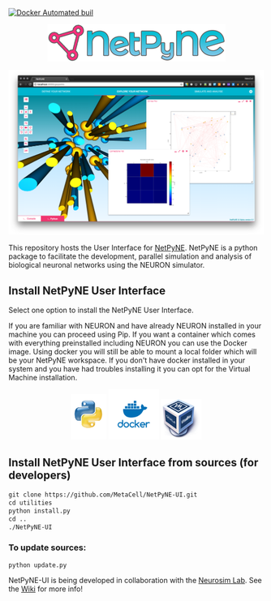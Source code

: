 [![Docker Automated buil](https://img.shields.io/docker/automated/jrottenberg/ffmpeg.svg)](https://hub.docker.com/r/metacell/netpyne-ui/)

<p align="center">
    <img src="https://raw.githubusercontent.com/MetaCell/NetPyNE-UI/development/docs/NetPyNe.png" width="350px"/>
</p>

![Screenshot](https://github.com/metacell/netpyne-ui/raw/master/netpyneui.png)

This repository hosts the User Interface for [NetPyNE](http://www.neurosimlab.org/netpyne/). NetPyNE is a python package to facilitate the development, parallel simulation and analysis of biological neuronal networks using the NEURON simulator.

## Install NetPyNE User Interface

Select one option to install the NetPyNE User Interface. 

If you are familiar with NEURON and have already NEURON installed in your machine you can proceed using Pip. If you want a container which comes with everything preinstalled including NEURON you can use the Docker image. Using docker you will still be able to mount a local folder which will be your NetPyNE workspace. If you don't have docker installed in your system and you have had troubles installing it you can opt for the Virtual Machine installation.

<p align="center">
    <a href="https://github.com/MetaCell/NetPyNE-UI/wiki/Pip-installation"><img src="https://raw.githubusercontent.com/MetaCell/NetPyNE-UI/ddelpiano-patch-1/docs/pip_logo.png" alt="Pip" width="70px"/></a>
  <a href="https://github.com/MetaCell/NetPyNE-UI/wiki/Docker-installation"><img src="https://raw.githubusercontent.com/MetaCell/NetPyNE-UI/ddelpiano-patch-1/docs/docker_logo.png" alt="Docker" width="100px"/></a>
  <a href="https://github.com/MetaCell/NetPyNE-UI/wiki/Virtual-Machine-Installation"><img src="https://raw.githubusercontent.com/MetaCell/NetPyNE-UI/ddelpiano-patch-1/docs/vbox_logo.png" alt="Virtual Box" width="80px"/></a>
</p>

## Install NetPyNE User Interface from sources (for developers)
```
git clone https://github.com/MetaCell/NetPyNE-UI.git
cd utilities
python install.py
cd ..
./NetPyNE-UI
```
### To update sources:
```
python update.py
```

NetPyNE-UI is being developed in collaboration with the [Neurosim Lab](http://neurosimlab.org/).
See the [Wiki](https://github.com/MetaCell/NetPyNE-UI/wiki) for more info!

